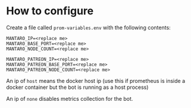 # How to configure

Create a file called `prom-variables.env` with the following contents:

```
MANTARO_IP=<replace me>
MANTARO_BASE_PORT=<replace me>
MANTARO_NODE_COUNT=<replace me>

MANTARO_PATREON_IP=<replace me>
MANTARO_PATREON_BASE_PORT=<replace me>
MANTARO_PATREON_NODE_COUNT=<replace me>
```

An ip of `host` means the docker host ip (use this if prometheus is inside a docker container but the
bot is running as a host process)

An ip of `none` disables metrics collection for the bot.
